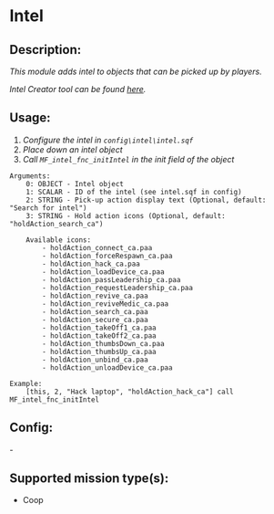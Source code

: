 # Intel
## Description:
_This module adds intel to objects that can be picked up by players._

_Intel Creator tool can be found [here](https://malbryn.github.io/MalFramework/intel_creator.html)._

## Usage:
1. _Configure the intel in `config\intel\intel.sqf`_
2. _Place down an intel object_
3. _Call `MF_intel_fnc_initIntel` in the init field of the object_

```
Arguments:
    0: OBJECT - Intel object
    1: SCALAR - ID of the intel (see intel.sqf in config)
    2: STRING - Pick-up action display text (Optional, default: "Search for intel")
    3: STRING - Hold action icons (Optional, default: "holdAction_search_ca")

    Available icons:
        - holdAction_connect_ca.paa
        - holdAction_forceRespawn_ca.paa
        - holdAction_hack_ca.paa
        - holdAction_loadDevice_ca.paa
        - holdAction_passLeadership_ca.paa
        - holdAction_requestLeadership_ca.paa
        - holdAction_revive_ca.paa
        - holdAction_reviveMedic_ca.paa
        - holdAction_search_ca.paa
        - holdAction_secure_ca.paa
        - holdAction_takeOff1_ca.paa
        - holdAction_takeOff2_ca.paa
        - holdAction_thumbsDown_ca.paa
        - holdAction_thumbsUp_ca.paa
        - holdAction_unbind_ca.paa
        - holdAction_unloadDevice_ca.paa

Example:
    [this, 2, "Hack laptop", "holdAction_hack_ca"] call MF_intel_fnc_initIntel
```

## Config:
\-

## Supported mission type(s):
 - Coop
